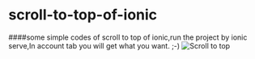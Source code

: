 # scroll-to-top-of-ionic
####some simple codes of scroll to top of ionic,run the project by ionic serve,In account tab you will get what you want. ;-)
![Scroll to top](https://raw.githubusercontent.com/HelloYu/scroll-to-top-of-ionic/master/Scroll-to-top.gif)